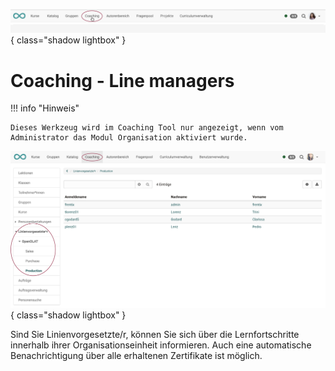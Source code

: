 ![bereiche_coaching_v1_de.png](assets/bereiche_coaching_v1_de.png){ class="shadow lightbox" }

# Coaching - Line managers

!!! info "Hinweis"

    Dieses Werkzeug wird im Coaching Tool nur angezeigt, wenn vom Administrator das Modul Organisation aktiviert wurde.

![coaching_linienvorgesetzter_v1_de.png](assets/coaching_linienvorgesetzter_v1_de.png){ class="shadow lightbox" }

Sind Sie Linienvorgesetzte/r, können Sie sich über die Lernfortschritte innerhalb ihrer Organisationseinheit informieren. Auch eine automatische Benachrichtigung über alle erhaltenen Zertifikate ist möglich.
